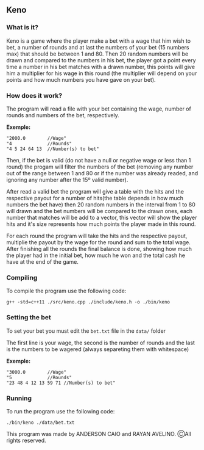 ## Keno ##

### What is it? ###

Keno is a game where the player make a bet with a wage that him wish to bet, a number of rounds and at last the numbers of your bet (15 numbers max) that should be between 1 and 80. Then 20 random numbers will be drawn and compared to  the numbers in his bet, the player got a point every time a number in his bet matches with a drawn number, this points will give him a multiplier for his wage in this round (the multiplier will depend on your points and how much numbers you have gave on your bet).

### How does it work? ###

The program will read a file with your bet containing the wage, number of rounds and numbers of the bet, respectively.

**Exemple:**
```
"2000.0        //Wage"
"4             //Rounds"
"4 5 24 64 13  //Number(s) to bet"
```

Then, if the bet is valid (do not have a null or negative wage or less than 1 round) the progam will filter the numbers of the bet (removing any number out of the range between 1 and 80 or if the number was already readed, and ignoring any number after the 15º valid number). 

After read a valid bet the program will give a table with the hits and the respective payout for a number of hits(the table depends in how much numbers the bet have) then 20 random numbers in the interval from 1 to 80 will drawn and the bet numbers will be compared to the drawn ones, each number that matches will be add to a vector, this vector will show the player hits and it's size represents how much points the player made in this round. 

For each round the program will take the hits and the respective payout, multiplie the payout by the wage for the round and sum to the total wage. After finishing all the rounds the final balance is done, showing how much the player had in the initial bet, how much he won and the total cash he have at the end of the game.

### Compiling ###

To compile the program use the following code:

`g++ -std=c++11 ./src/keno.cpp ./include/keno.h -o ./bin/keno`

### Setting the bet ###

To set your bet you must edit the `bet.txt` file in the `data/` folder

The first line is your wage, the second is the number of rounds and the last is the numbers to be wagered (always separeting them with whitespace)

**Exemple:**
```
"3000.0        //Wage"
"5             //Rounds"
"23 48 4 12 13 59 71 //Number(s) to bet"
```

### Running ###

To run the program use the following code:

`./bin/keno ./data/bet.txt`

This program was made by ANDERSON CAIO and RAYAN AVELINO. ⒸAll rights reserved.